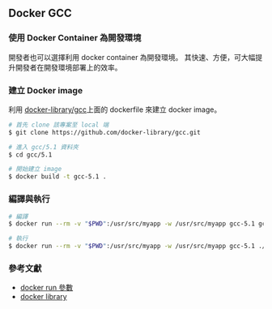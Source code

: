 ## Docker GCC

### 使用 Docker Container 為開發環境

開發者也可以選擇利用 docker container 為開發環境。
其快速、方便，可大幅提升開發者在開發環境部署上的效率。

### 建立 Docker image

利用 [docker-library/gcc](https://github.com/docker-library/gcc)上面的
dockerfile 來建立 docker image。

```bash
# 首先 clone 該專案至 local 端
$ git clone https://github.com/docker-library/gcc.git

# 進入 gcc/5.1 資料夾
$ cd gcc/5.1

# 開始建立 image
$ docker build -t gcc-5.1 .
```

### 編譯與執行

```bash
# 編譯
$ docker run --rm -v "$PWD":/usr/src/myapp -w /usr/src/myapp gcc-5.1 gcc -o hello hello.c

# 執行
$ docker run --rm -v "$PWD":/usr/src/myapp -w /usr/src/myapp gcc-5.1 ./hello
```

### 參考文獻

* [docker run 參數](https://docs.docker.com/reference/run/#clean-up-rm)
* [docker library](https://hub.docker.com/_/gcc/)
